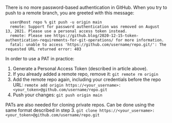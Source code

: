 There is no more password-based authentication in GitHub. 
When you try to push to a remote branch, you are greeted with this message: 

      user@host repo % git push -u origin main
      remote: Support for password authentication was removed on August 13, 2021. Please use a personal access token instead.
      remote: Please see https://github.blog/2020-12-15-token-authentication-requirements-for-git-operations/ for more information.
      fatal: unable to access 'https://github.com/username/repo.git/': The requested URL returned error: 403

In order to use a PAT in practice:   
1. Generate a Personal Access Token (described in article above). 
2. If you already added a remote repo, remove it: `git remote rm origin`
3. Add the remote repo again, including your credentials before the repo URL:
      `remote add origin https://<your_username>:<your_token>@github.com/username/repo.git`
4. Push your changes: `git push origin main`


PATs are also needed for cloning private repos. Can be done using the same format described in step 3. 
`git clone https://<your_username>:<your_token>@github.com/username/repo.git`
